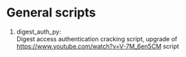 # General scripts
1) digest_auth_py:  
  Digest access authentication cracking script, upgrade of https://www.youtube.com/watch?v=V-7M_6en5CM script
